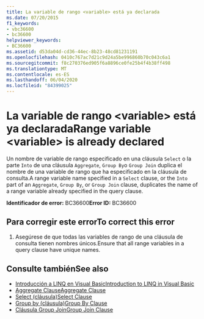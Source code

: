 ```yaml
---
title: La variable de rango <variable> está ya declarada
ms.date: 07/20/2015
f1_keywords:
- vbc36600
- bc36600
helpviewer_keywords:
- BC36600
ms.assetid: d53da04d-cd36-44ec-8b23-48cd81231191
ms.openlocfilehash: 0410c767ac7d21c9d24a5be996860b70c043c6a1
ms.sourcegitcommit: f8c270376ed905f6a8896ce0fe25b4f4b38ff498
ms.translationtype: MT
ms.contentlocale: es-ES
ms.lasthandoff: 06/04/2020
ms.locfileid: "84399025"
---
```

# <a name="range-variable-variable-is-already-declared"></a><span data-ttu-id="45a58-102">La variable de rango \<variable> está ya declarada</span><span class="sxs-lookup"><span data-stu-id="45a58-102">Range variable \<variable> is already declared</span></span>
<span data-ttu-id="45a58-103">Un nombre de variable de rango especificado en una cláusula `Select` o la parte `Into` de una cláusula `Aggregate`, `Group By`o `Group Join` duplica el nombre de una variable de rango que ha especificado en la cláusula de consulta.</span><span class="sxs-lookup"><span data-stu-id="45a58-103">A range variable name specified in a `Select` clause, or the `Into` part of an `Aggregate`, `Group By`, or `Group Join` clause, duplicates the name of a range variable already specified in the query clause.</span></span>  
  
 <span data-ttu-id="45a58-104">**Identificador de error:** BC36600</span><span class="sxs-lookup"><span data-stu-id="45a58-104">**Error ID:** BC36600</span></span>  
  
## <a name="to-correct-this-error"></a><span data-ttu-id="45a58-105">Para corregir este error</span><span class="sxs-lookup"><span data-stu-id="45a58-105">To correct this error</span></span>  
  
1. <span data-ttu-id="45a58-106">Asegúrese de que todas las variables de rango de una cláusula de consulta tienen nombres únicos.</span><span class="sxs-lookup"><span data-stu-id="45a58-106">Ensure that all range variables in a query clause have unique names.</span></span>  
  
## <a name="see-also"></a><span data-ttu-id="45a58-107">Consulte también</span><span class="sxs-lookup"><span data-stu-id="45a58-107">See also</span></span>

- [<span data-ttu-id="45a58-108">Introducción a LINQ en Visual Basic</span><span class="sxs-lookup"><span data-stu-id="45a58-108">Introduction to LINQ in Visual Basic</span></span>](../programming-guide/language-features/linq/introduction-to-linq.md)
- [<span data-ttu-id="45a58-109">Aggregate Clause</span><span class="sxs-lookup"><span data-stu-id="45a58-109">Aggregate Clause</span></span>](../language-reference/queries/aggregate-clause.md)
- [<span data-ttu-id="45a58-110">Select (cláusula)</span><span class="sxs-lookup"><span data-stu-id="45a58-110">Select Clause</span></span>](../language-reference/queries/select-clause.md)
- [<span data-ttu-id="45a58-111">Group by (cláusula)</span><span class="sxs-lookup"><span data-stu-id="45a58-111">Group By Clause</span></span>](../language-reference/queries/group-by-clause.md)
- [<span data-ttu-id="45a58-112">Cláusula Group Join</span><span class="sxs-lookup"><span data-stu-id="45a58-112">Group Join Clause</span></span>](../language-reference/queries/group-join-clause.md)

